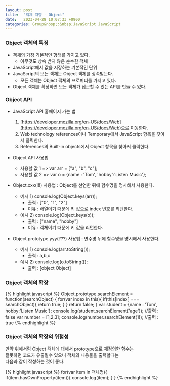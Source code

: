 ```yaml
---
layout: post
title:  "객체 지향 - Object"
date:   2023-04-28 10:07:33 +0900
categories: Group&nbsp;:&nbsp;JavaScript JavaScript
---
```


### Object 객체의 특징

- 객체의 가장 기본적인 형태를 가지고 있다.
    - 아무것도 상속 받지 않은 순수한 객체
- JavaScript에서 값을 저장하는 기본적인 단위
- JavaScript의 모든 객체는 Object 객체를 상속받는다.
    - 모든 객체는 Object 객체의 프로퍼티를 가지고 있다.
- Object 객체를 확장하면 모든 객체가 접근할 수 있는 API를 만들 수 있다.

### Object API

- JavaScript API 홈페이지 가는 법
    1. [https://developer.mozilla.org/en-US/docs/Web](https://developer.mozilla.org/en-US/docs/Web)으로 이동한다.
    2. Web technology references이나 Temporary에서 JavaScript 항목을 찾아서 클릭한다.
    3. References의 Built-in objects에서 Object 항목을 찾아서 클릭한다.
    
- Object API 사용법
    - 사용할 값 1 => var arr = ["a", "b", "c"];
    - 사용할 값 2 => var o = {name : 'Tom', 'hobby':'Listen Music'};

- Object.xxx(!!!) 사용법 : Object를 선언한 뒤에 함수명을 명시해서 사용한다.
    - 예시 1) console.log(Object.keys(arr));
        - 출력 : ["0", "1", "2"]
        - 이유 : 배열이기 때문에 키 값으로 index 번호를 리턴한다.
    - 예시 2) console.log(Object.keys(o));
        - 출력 : ["name", "hobby"]
        - 이유 : 객체이기 때문에 키 값을 리턴한다.
- Object.prototype.yyy(???) 사용법 : 변수명 뒤에 함수명을 명시해서 사용한다.
    - 예시 1) console.log(arr.toString());
        - 출력 : a,b,c
    - 예시 2) console.log(o.toString());
        - 출력 : [object Object]

### Object 객체의 확장

{% highlight javascript %}
Object.prototype.searchElement = function(searchObject) {
    for(var index in this){
        if(this[index] === searchObject){
            return true;
        }
    }
    return false;
}
var student = {name : 'Tom', hobby:'Listen Music'};
console.log(student.searchElement('age'));    //출력 : false
var number = [1,2,3];
console.log(number.searchElement(1));         //출력 : true
{% endhighlight %}

### Object 객체의 확장의 위험성

만약 위에서럼 Object 객체에 대해서 prototype으로 재정의한 함수는  
잘못하면 코드가 유출될수 있으니 객체의 내용물을 출력할때는  
다음과 같이 작성하는 것이 좋다.

{% highlight javascript %}
for(var item in 객체명){
    if(item.hasOwnProperty(item)){
        console.log(item);
    }
}
{% endhighlight %}